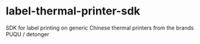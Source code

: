 # label-thermal-printer-sdk
SDK for label printing on generic Chinese thermal printers from the brands PUQU / detonger
